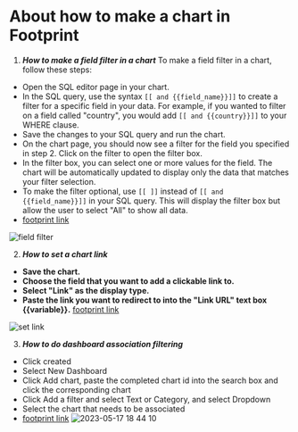 # About how to make a chart in Footprint


1.  ***How to make a field filter in a chart***
 To make a field filter in a chart, follow these steps:

  - Open the SQL editor page in your chart.
  - In the SQL query, use the syntax `[[ and {{field_name}}]]` to create a filter for a specific field in your data. For example, if you wanted to filter on a field called "country", you would add `[[ and {{country}}]]` to your WHERE clause.
  - Save the changes to your SQL query and run the chart.
  - On the chart page, you should now see a filter for the field you specified in step 2. Click on the filter to open the filter box.
  - In the filter box, you can select one or more values for the field. The chart will be automatically updated to display only the data that matches your filter selection.
  - To make the filter optional, use `[[ ]]` instead of `[[ and {{field_name}}]]` in your SQL query. This will display the filter box but allow the user to select "All" to show all data.
  - [footprint link](https://www.footprint.network/chart/39952?editingOnLoad=true)
  
  ![field filter](https://user-images.githubusercontent.com/44665855/236614620-d1f647a2-7592-425c-8221-d2eb71c0e7d1.gif)
  
2. ***How to set a chart link***

 - **Save the chart.**
 - **Choose the field that you want to add a clickable link to.**
 - **Select "Link" as the display type.**
 - **Paste the link you want to redirect to into the "Link URL" text box {{variable}}.**
 [footprint link](https://www.footprint.network/@0xAlina/Game-Ranking)
 
![set link](https://github.com/footprintanalytics/awesome-web3/assets/44665855/5e4ba597-665d-43a2-9437-56d6ebb38e17)

3. ***How to do dashboard association filtering***
 - Click created
 - Select New Dashboard
 - Click Add chart, paste the completed chart id into the search box and click the corresponding chart
 - Click Add a filter and select Text or Category, and select Dropdown
 - Select the chart that needs to be associated
 - [footprint link](https://www.footprint.network/@Higi/zkSync-Airdrop-Checker?address=0x38c5e0f95b08b663602ec23223e7c0695d30410e)
 ![2023-05-17 18 44 10](https://github.com/footprintanalytics/awesome-web3/assets/44665855/66295e18-adf5-49eb-ba9a-d5448c917330)
